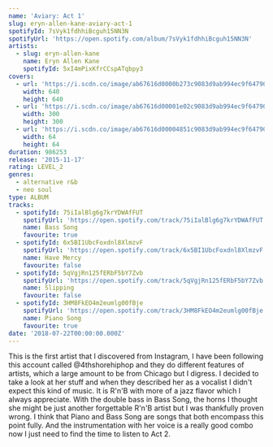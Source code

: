 ```yaml
---
name: 'Aviary: Act 1'
slug: eryn-allen-kane-aviary-act-1
spotifyId: 7sVyk1fdhhiBcguh15NN3N
spotifyUrl: 'https://open.spotify.com/album/7sVyk1fdhhiBcguh15NN3N'
artists:
  - slug: eryn-allen-kane
    name: Eryn Allen Kane
    spotifyId: 5xI4mPixKfrCCspATqbpy3
covers:
  - url: 'https://i.scdn.co/image/ab67616d0000b273c9083d9ab994ec9f64790d51'
    width: 640
    height: 640
  - url: 'https://i.scdn.co/image/ab67616d00001e02c9083d9ab994ec9f64790d51'
    width: 300
    height: 300
  - url: 'https://i.scdn.co/image/ab67616d00004851c9083d9ab994ec9f64790d51'
    width: 64
    height: 64
duration: 986253
release: '2015-11-17'
rating: LEVEL_2
genres:
  - alternative r&b
  - neo soul
type: ALBUM
tracks:
  - spotifyId: 75iIalBlg6g7krYDWAfFUT
    spotifyUrl: 'https://open.spotify.com/track/75iIalBlg6g7krYDWAfFUT'
    name: Bass Song
    favourite: true
  - spotifyId: 6x5BI1UbcFoxdnl8XlmzvF
    spotifyUrl: 'https://open.spotify.com/track/6x5BI1UbcFoxdnl8XlmzvF'
    name: Have Mercy
    favourite: false
  - spotifyId: 5qVgjRn125fERbF5bY7Zvb
    spotifyUrl: 'https://open.spotify.com/track/5qVgjRn125fERbF5bY7Zvb'
    name: Slipping
    favourite: false
  - spotifyId: 3HM8FkEO4m2eumlg00fBje
    spotifyUrl: 'https://open.spotify.com/track/3HM8FkEO4m2eumlg00fBje'
    name: Piano Song
    favourite: true
date: '2018-07-22T00:00:00.000Z'
---
```

This is the first artist that I discovered from Instagram, I have been following this account
called @4thshorehiphop and they do different features of artists, which a large amount to be
from Chicago but I digress. I decided to take a look at her stuff and when they described
her as a vocalist I didn't expect this kind of music. It is R'n'B with more of a jazz flavor
which I always appreciate. With the double bass in Bass Song, the horns I thought she might
be just another forgettable R'n'B artist but I was thankfully proven wrong. I think that
Piano and Bass Song are songs that both encompass this point fully. And the instrumentation
with her voice is a really good combo now I just need to find the time to listen to Act 2.
